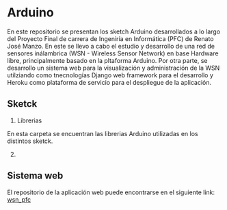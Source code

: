 # Arduino

En este repositorio se presentan los sketch Arduino desarrollados a lo largo del Proyecto Final de carrera de Ingeniría en Informática (PFC) de Renato José Manzo. En este se llevo a cabo el estudio y desarrollo de una red de sensores inálambrica (WSN - Wireless Sensor Network) en base Hardware libre, principalmente basado en la pltaforma Arduino. Por otra parte, se desarrollo un sistema web para la visualización y administración de la WSN utilziando como tnecnologías Django web framework para el desarrollo y Heroku como plataforma de servicio para el despliegue de la aplicación.

## Sketck

1.  Librerias

En esta carpeta se encuentran las librerias Arduino utilizadas en los distintos sketck.

2.  

## Sistema web
El repositorio de la aplicación web puede encontrarse en el siguiente link: [wsn_pfc](https://github.com/rjmanzo/wsn_pfc)
